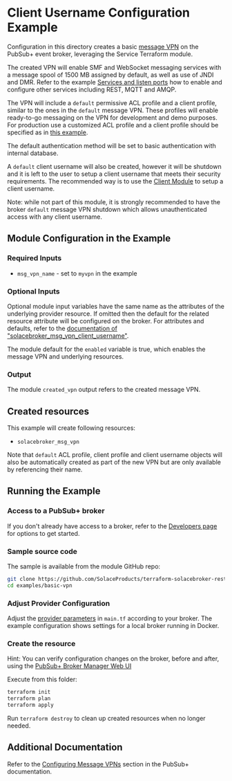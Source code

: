 # Client Username Configuration Example

Configuration in this directory creates a basic [message VPN](https://docs.solace.com/Features/VPN/Managing-Message-VPNs.htm) on the PubSub+ event broker, leveraging the Service Terraform module.

The created VPN will enable SMF and WebSocket messaging services with a message spool of 1500 MB assigned by default, as well as use of JNDI and DMR. Refer to the example [Services and listen ports](examples/services-and-listen-ports) how to enable and configure other services including REST, MQTT and AMQP.

The VPN will include a `default` permissive ACL profile and a client profile, similar to the ones in the `default` message VPN.
These profiles will enable ready-to-go messaging on the VPN for development and demo purposes. For production use a customized ACL profile and a client profile should be specified as in [this example](examples/customized-client-and-acl-profiles).

The default authentication method will be set to basic authentication with internal database.

 A `default` client username will also be created, however it will be shutdown and it is left to the user to setup a client username that meets their security requirements. The recommended way is to use the [Client Module](https://registry.terraform.io/modules/SolceProducts/client/solacebroker/latest) to setup a client username.

 Note: while not part of this module, it is strongly recommended to have the broker `default` message VPN shutdown which allows unauthenticated access with any client username.

## Module Configuration in the Example

### Required Inputs

* `msg_vpn_name` - set to `myvpn` in the example

### Optional Inputs

Optional module input variables have the same name as the attributes of the underlying provider resource. If omitted then the default for the related resource attribute will be configured on the broker. For attributes and defaults, refer to the [documentation of "solacebroker_msg_vpn_client_username"](https://registry.terraform.io/providers/SolaceProducts/solacebroker/latest/docs/resources/msg_vpn_client_username#optional).

The module default for the `enabled` variable is true, which enables the message VPN and underlying resources.

### Output

The module `created_vpn` output refers to the created message VPN.

## Created resources

This example will create following resources:

* `solacebroker_msg_vpn`

Note that `default` ACL profile, client profile and client username objects will also be automatically created as part of the new VPN but are only available by referencing their name.

## Running the Example

### Access to a PubSub+ broker

If you don't already have access to a broker, refer to the [Developers page](https://www.solace.dev/) for options to get started.

### Sample source code

The sample is available from the module GitHub repo:

```bash
git clone https://github.com/SolaceProducts/terraform-solacebroker-rest-delivery.git
cd examples/basic-vpn
```

### Adjust Provider Configuration

Adjust the [provider parameters](https://registry.terraform.io/providers/SolaceProducts/solacebroker/latest/docs#schema) in `main.tf` according to your broker. The example configuration shows settings for a local broker running in Docker.

### Create the resource

Hint: You can verify configuration changes on the broker, before and after, using the [PubSub+ Broker Manager Web UI](https://docs.solace.com/Admin/Broker-Manager/PubSub-Manager-Overview.htm)

Execute from this folder:

```bash
terraform init
terraform plan
terraform apply
```

Run `terraform destroy` to clean up created resources when no longer needed.

## Additional Documentation

Refer to the [Configuring Message VPNs](https://docs.solace.com/Features/VPN/Configuring-VPNs.htm) section in the PubSub+ documentation.
